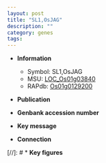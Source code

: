 ```yaml
---
layout: post
title: "SL1,OsJAG"
description: ""
category: genes
tags: 
---
```


* **Information**  
    + Symbol: SL1,OsJAG  
    + MSU: [LOC_Os01g03840](http://rice.uga.edu/cgi-bin/ORF_infopage.cgi?orf=LOC_Os01g03840)  
    + RAPdb: [Os01g0129200](http://rapdb.dna.affrc.go.jp/viewer/gbrowse_details/irgsp1?name=Os01g0129200)  

* **Publication**  

* **Genbank accession number**  

* **Key message**  

* **Connection**  

[//]: # * **Key figures**  



